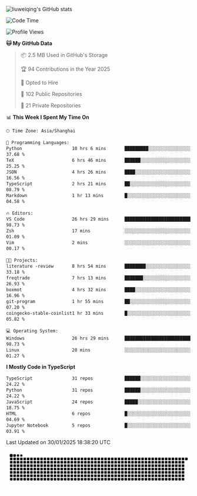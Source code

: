 ![liuweiqing's GitHub stats](https://github-readme-stats.vercel.app/api?username=14790897&show_icons=true&locale=cn&include_all_commits=true&count_private=true)

<!--START_SECTION:waka-->
![Code Time](http://img.shields.io/badge/Code%20Time-1%2C884%20hrs%2059%20mins-blue)

![Profile Views](http://img.shields.io/badge/Profile%20Views-15-blue)

**🐱 My GitHub Data** 

> 📦 2.5 MB Used in GitHub's Storage 
 > 
> 🏆 94 Contributions in the Year 2025
 > 
> 💼 Opted to Hire
 > 
> 📜 102 Public Repositories 
 > 
> 🔑 21 Private Repositories 
 > 
📊 **This Week I Spent My Time On** 

```text
🕑︎ Time Zone: Asia/Shanghai

💬 Programming Languages: 
Python                   10 hrs 6 mins       █████████░░░░░░░░░░░░░░░░   37.68 % 
TeX                      6 hrs 46 mins       ██████░░░░░░░░░░░░░░░░░░░   25.25 % 
JSON                     4 hrs 26 mins       ████░░░░░░░░░░░░░░░░░░░░░   16.56 % 
TypeScript               2 hrs 21 mins       ██░░░░░░░░░░░░░░░░░░░░░░░   08.79 % 
Markdown                 1 hr 13 mins        █░░░░░░░░░░░░░░░░░░░░░░░░   04.58 % 

🔥 Editors: 
VS Code                  26 hrs 29 mins      █████████████████████████   98.73 % 
Zsh                      17 mins             ░░░░░░░░░░░░░░░░░░░░░░░░░   01.09 % 
Vim                      2 mins              ░░░░░░░░░░░░░░░░░░░░░░░░░   00.17 % 

🐱‍💻 Projects: 
literature -review       8 hrs 54 mins       ████████░░░░░░░░░░░░░░░░░   33.18 % 
freqtrade                7 hrs 13 mins       ███████░░░░░░░░░░░░░░░░░░   26.93 % 
boxmot                   4 hrs 32 mins       ████░░░░░░░░░░░░░░░░░░░░░   16.96 % 
git-program              1 hr 55 mins        ██░░░░░░░░░░░░░░░░░░░░░░░   07.20 % 
coingecko-stable-coinlist1 hr 33 mins        █░░░░░░░░░░░░░░░░░░░░░░░░   05.82 % 

💻 Operating System: 
Windows                  26 hrs 29 mins      █████████████████████████   98.73 % 
Linux                    20 mins             ░░░░░░░░░░░░░░░░░░░░░░░░░   01.27 % 
```

**I Mostly Code in TypeScript** 

```text
TypeScript               31 repos            ██████░░░░░░░░░░░░░░░░░░░   24.22 % 
Python                   31 repos            ██████░░░░░░░░░░░░░░░░░░░   24.22 % 
JavaScript               24 repos            █████░░░░░░░░░░░░░░░░░░░░   18.75 % 
HTML                     6 repos             █░░░░░░░░░░░░░░░░░░░░░░░░   04.69 % 
Jupyter Notebook         5 repos             █░░░░░░░░░░░░░░░░░░░░░░░░   03.91 % 
```




 Last Updated on 30/01/2025 18:38:20 UTC
<!--END_SECTION:waka-->

<picture>
  <source media="(prefers-color-scheme: dark)" srcset="https://raw.githubusercontent.com/14790897/14790897/output/github-contribution-grid-snake-dark.svg" />
  <source media="(prefers-color-scheme: light)" srcset="https://raw.githubusercontent.com/14790897/14790897/output/github-contribution-grid-snake.svg" />
  <img alt="github-snake" src="https://raw.githubusercontent.com/14790897/14790897/output/github-contribution-grid-snake.svg" />
</picture>
